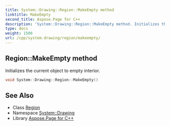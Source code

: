 ```yaml
---
title: System::Drawing::Region::MakeEmpty method
linktitle: MakeEmpty
second_title: Aspose.Page for C++
description: 'System::Drawing::Region::MakeEmpty method. Initializes the current object to empty interior in C++.'
type: docs
weight: 1500
url: /cpp/system.drawing/region/makeempty/
---
```

## Region::MakeEmpty method


Initializes the current object to empty interior.

```cpp
void System::Drawing::Region::MakeEmpty()
```

## See Also

* Class [Region](../)
* Namespace [System::Drawing](../../)
* Library [Aspose.Page for C++](../../../)
